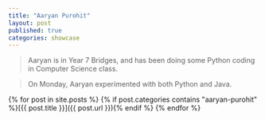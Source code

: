 ```yaml
---
title: "Aaryan Purohit"
layout: post
published: true
categories: showcase
---
```


> Aaryan is in Year 7 Bridges, and has been doing some Python coding in Computer Science class.

> On Monday, Aaryan experimented with both Python and Java.

{% for post in site.posts %}
{% if post.categories contains "aaryan-purohit" %}[{{ post.title }}]({{ post.url }}){% endif %}
{% endfor %}
